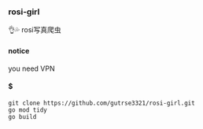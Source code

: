 ### rosi-girl
👌💦 rosi写真爬虫

#### notice
you need VPN

#### $
```shell
git clone https://github.com/gutrse3321/rosi-girl.git
go mod tidy
go build
```
